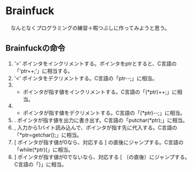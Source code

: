 # Brainfuck  
　なんとなくプログラミングの練習＋暇つぶしに作ってみようと思う。
## Brainfuckの命令
1. '>' ポインタをインクリメントする。ポインタをptrとすると、C言語の「‘ptr++;‘」に相当する。  
1. '<' ポインタをデクリメントする。C言語の「ptr--;」に相当。
1. + ポインタが指す値をインクリメントする。C言語の「(*ptr)++;」に相当。
1. - ポインタが指す値をデクリメントする。C言語の「(*ptr)--;」に相当。
1. . ポインタが指す値を出力に書き出す。C言語の「putchar(*ptr);」に相当。
1. , 入力から1バイト読み込んで、ポインタが指す先に代入する。C言語の「*ptr=getchar();」に相当。
1. [ ポインタが指す値が0なら、対応する ] の直後にジャンプする。C言語の「while(*ptr){」に相当。
1. ] ポインタが指す値が0でないなら、対応する [ （の直後）にジャンプする。C言語の「}」に相当。